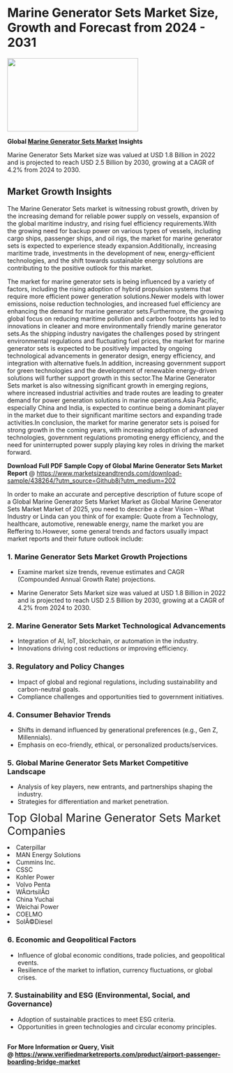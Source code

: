 <H1>Marine Generator Sets Market Size, Growth and Forecast from 2024 - 2031</H1><img class="aligncenter size-medium wp-image-584254" src="https://thirdeyenews.in/wp-content/uploads/2024/09/Global-Market-Research-300x168.jpeg" alt="" width="300" height="168" /><p><strong>Global&nbsp;<a href="https://www.marketsizeandtrends.com/download-sample/438264/?utm_source=Github8j?utm_medium=202">Marine Generator Sets Market</a> Insights</strong></p><p>Marine Generator Sets Market size was valued at USD 1.8 Billion in 2022 and is projected to reach USD 2.5 Billion by 2030, growing at a CAGR of 4.2% from 2024 to 2030.</p><p><h2>Market Growth Insights</h2> <p>The Marine Generator Sets market is witnessing robust growth, driven by the increasing demand for reliable power supply on vessels, expansion of the global maritime industry, and rising fuel efficiency requirements.With the growing need for backup power on various types of vessels, including cargo ships, passenger ships, and oil rigs, the market for marine generator sets is expected to experience steady expansion.Additionally, increasing maritime trade, investments in the development of new, energy-efficient technologies, and the shift towards sustainable energy solutions are contributing to the positive outlook for this market.</p> <p>The market for marine generator sets is being influenced by a variety of factors, including the rising adoption of hybrid propulsion systems that require more efficient power generation solutions.Newer models with lower emissions, noise reduction technologies, and increased fuel efficiency are enhancing the demand for marine generator sets.Furthermore, the growing global focus on reducing maritime pollution and carbon footprints has led to innovations in cleaner and more environmentally friendly marine generator sets.As the shipping industry navigates the challenges posed by stringent environmental regulations and fluctuating fuel prices, the market for marine generator sets is expected to be positively impacted by ongoing technological advancements in generator design, energy efficiency, and integration with alternative fuels.In addition, increasing government support for green technologies and the development of renewable energy-driven solutions will further support growth in this sector.The Marine Generator Sets market is also witnessing significant growth in emerging regions, where increased industrial activities and trade routes are leading to greater demand for power generation solutions in marine operations.Asia Pacific, especially China and India, is expected to continue being a dominant player in the market due to their significant maritime sectors and expanding trade activities.In conclusion, the market for marine generator sets is poised for strong growth in the coming years, with increasing adoption of advanced technologies, government regulations promoting energy efficiency, and the need for uninterrupted power supply playing key roles in driving the market forward.</p> <p><span class=""><strong>Download Full PDF Sample Copy of Global Marine Generator Sets Market Report</strong> @ <a href="https://www.marketsizeandtrends.com/download-sample/438264/?utm_source=Github8j?utm_medium=202" target="_blank">https://www.marketsizeandtrends.com/download-sample/438264/?utm_source=Github8j?utm_medium=202</a></span></p><p>In order to make an accurate and perceptive description of future scope of a Global&nbsp;Marine Generator Sets Market Market as Global&nbsp;Marine Generator Sets Market Market of 2025, you need to describe a clear Vision &ndash; What Industry or Linda can you think of for example: Quote from a Technology, healthcare, automotive, renewable energy, name the market you are Reffering to.However, some general trends and factors usually impact market reports and their future outlook include:</p><h3>1.&nbsp;<strong>Marine Generator Sets Market Growth Projections</strong></h3><ul><li>Examine market size trends, revenue estimates and CAGR (Compounded Annual Growth Rate) projections.</li><li><p>Marine Generator Sets Market size was valued at USD 1.8 Billion in 2022 and is projected to reach USD 2.5 Billion by 2030, growing at a CAGR of 4.2% from 2024 to 2030.</p></li></ul><h3>2.&nbsp;<strong>Marine Generator Sets Market Technological Advancements</strong></h3><ul><li>Integration of AI, IoT, blockchain, or automation in the industry.</li><li>Innovations driving cost reductions or improving efficiency.</li></ul><h3>3.&nbsp;<strong>Regulatory and Policy Changes</strong></h3><ul><li>Impact of global and regional regulations, including sustainability and carbon-neutral goals.</li><li>Compliance challenges and opportunities tied to government initiatives.</li></ul><h3>4.&nbsp;<strong>Consumer Behavior Trends</strong></h3><ul><li>Shifts in demand influenced by generational preferences (e.g., Gen Z, Millennials).</li><li>Emphasis on eco-friendly, ethical, or personalized products/services.</li></ul><h3>5.&nbsp;<strong>Global Marine Generator Sets Market Competitive Landscape</strong></h3><ul><li>Analysis of key players, new entrants, and partnerships shaping the industry.</li><li>Strategies for differentiation and market penetration.</li></ul><p data-pm-slice="1 1 []"><span style="color: inherit; font-family: inherit; font-size: 25px;">Top Global Marine Generator Sets Market Companies</span></p><div class="" data-test-id=""><p><li>Caterpillar</li><li> MAN Energy Solutions</li><li> Cummins Inc.</li><li> CSSC</li><li> Kohler Power</li><li> Volvo Penta</li><li> WÃ¤rtsilÃ¤</li><li> China Yuchai</li><li> Weichai Power</li><li> COELMO</li><li> SolÃ©Diesel</li></p></div><h3>6.&nbsp;<strong>Economic and Geopolitical Factors</strong></h3><ul><li>Influence of global economic conditions, trade policies, and geopolitical events.</li><li>Resilience of the market to inflation, currency fluctuations, or global crises.</li></ul><h3>7.&nbsp;<strong>Sustainability and ESG (Environmental, Social, and Governance)</strong></h3><ul><li>Adoption of sustainable practices to meet ESG criteria.</li><li>Opportunities in green technologies and circular economy principles.</li></ul><h2><strong style="font-size: 14px;">For More Information or Query, Visit @&nbsp;</strong><a style="background-color: #ffffff; font-size: 14px;" href="https://www.marketsizeandtrends.com/report/marine-generator-sets-market/" target="_blank">https://www.verifiedmarketreports.com/product/airport-passenger-boarding-bridge-market</a></h2>
